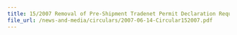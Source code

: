 ```yaml
---
title: 15/2007 Removal of Pre-Shipment Tradenet Permit Declaration Requirements for Certain Exports/Re-Exports to the Democratic People’s Republic of Korea and Iran
file_url: /news-and-media/circulars/2007-06-14-Circular152007.pdf
---
```

